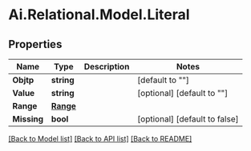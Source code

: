 
# Ai.Relational.Model.Literal

## Properties

Name | Type | Description | Notes
------------ | ------------- | ------------- | -------------
**Objtp** | **string** |  | [default to ""]
**Value** | **string** |  | [optional] [default to ""]
**Range** | [**Range**](Range.md) |  | 
**Missing** | **bool** |  | [optional] [default to false]

[[Back to Model list]](../README.md#documentation-for-models)
[[Back to API list]](../README.md#documentation-for-api-endpoints)
[[Back to README]](../README.md)

